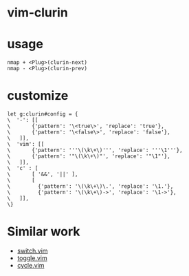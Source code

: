 vim-clurin
=====================

# usage

```vim
nmap + <Plug>(clurin-next)
nmap - <Plug>(clurin-prev)
```

# customize

```vim
let g:clurin#config = {
\  '-': [[
\		{'pattern': '\<true\>', 'replace': 'true'},
\		{'pattern': '\<false\>', 'replace': 'false'},
\   ]], 
\  'vim': [[
\		{'pattern': '''\(\k\+\)''', 'replace': '''\1'''},
\		{'pattern': '"\(\k\+\)"', 'replace': '"\1"'},
\   ]], 
\  'c' : [
\       [ '&&', '||' ],
\       [
\         {'pattern': '\(\k\+\)\.', 'replace': '\1.'},
\         {'pattern': '\(\k\+\)->', 'replace': '\1->'},
\   ]],
\}
```

# Similar work

- [switch.vim](https://github.com/AndrewRadev/switch.vim)
- [toggle.vim](http://www.vim.org/scripts/script.php?script_id=895)
- [cycle.vim](https://github.com/zef/vim-cycle)

